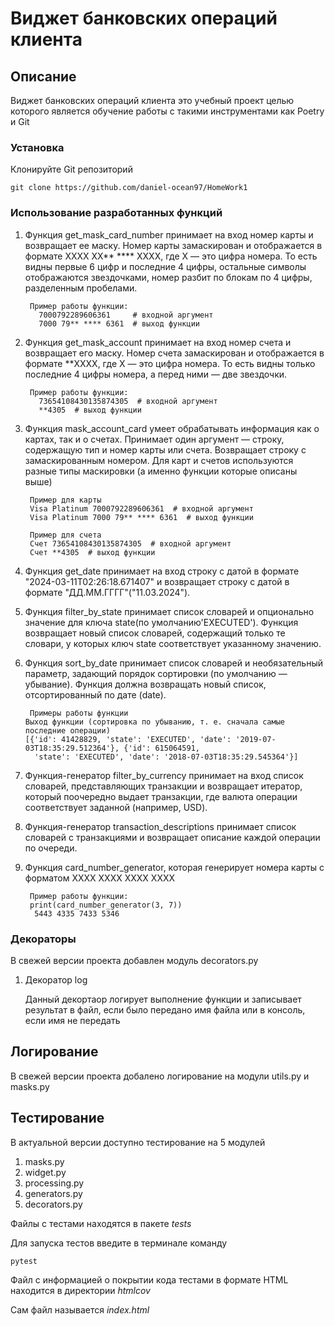 # Виджет банковских операций клиента
## Описание
Виджет банковских операций клиента это учебный проект целью которого
является обучение работы с такими инструментами как Poetry и Git
### Установка
Клонируйте Git репозиторий
```
git clone https://github.com/daniel-ocean97/HomeWork1
```
### Использование разработанных функций 

1. Функция get_mask_card_number
    принимает на вход номер карты и возвращает ее маску. Номер карты замаскирован и отображается в формате 
    XXXX XX** **** XXXX, где X — это цифра номера. То есть видны первые 6 цифр и последние 4 цифры, остальные
    символы отображаются звездочками, номер разбит по блокам по 4 цифры, разделенным пробелами.
    
        Пример работы функции:
          7000792289606361     # входной аргумент
          7000 79** **** 6361  # выход функции

2. Функция get_mask_account
    принимает на вход номер счета и возвращает его маску. Номер счета замаскирован и отображается в формате
    **XXXX, где X — это цифра номера. То есть видны только последние 4 цифры номера, а перед ними — две звездочки.

        Пример работы функции:
          73654108430135874305  # входной аргумент
          **4305  # выход функции

3. Функция mask_account_card 
    умеет обрабатывать информация как о картах, так и о счетах.
    Принимает один аргумент — строку, содержащую тип и номер карты или счета.
    Возвращает строку с замаскированным номером. Для карт и счетов используются разные типы маскировки (а именно функции
    которые описаны выше)
    
        Пример для карты
        Visa Platinum 7000792289606361  # входной аргумент
        Visa Platinum 7000 79** **** 6361  # выход функции

        Пример для счета
        Счет 73654108430135874305  # входной аргумент
        Счет **4305  # выход функции

4. Функция get_date принимает на вход строку с датой в формате 
   "2024-03-11T02:26:18.671407"
   и возвращает строку с датой в формате 
   "ДД.ММ.ГГГГ"("11.03.2024").

5. Функция filter_by_state  принимает список словарей и опционально значение для ключа 
   state(по умолчанию'EXECUTED'). Функция возвращает новый список словарей, содержащий только те словари, у которых ключ 
   state соответствует указанному значению.

6. Функция sort_by_date принимает список словарей и необязательный параметр, задающий порядок сортировки
   (по умолчанию — убывание). Функция должна возвращать новый список, отсортированный по дате (date).
   
        Примеры работы функции
       Выход функции (сортировка по убыванию, т. е. сначала самые последние операции)
       [{'id': 41428829, 'state': 'EXECUTED', 'date': '2019-07-03T18:35:29.512364'}, {'id': 615064591,
         'state': 'EXECUTED', 'date': '2018-07-03T18:35:29.545364'}]
7. Функция-генератор filter_by_currency принимает на вход список словарей, представляющих транзакции
   и возвращает  итератор, который поочередно выдает транзакции, где валюта операции соответствует 
   заданной (например, USD).

8. Функция-генератор transaction_descriptions принимает список словарей с транзакциями и возвращает 
   описание каждой операции по очереди.

9. Функция card_number_generator, которая генерирует номера карты с форматом XXXX XXXX XXXX XXXX
    
        Пример работы функции:
        print(card_number_generator(3, 7))
         5443 4335 7433 5346

### Декораторы
В свежей версии проекта добавлен модуль decorators.py
1. Декоратор log


    Данный декортаор логирует выполнение функции и записывает результат в файл, если было передано 
    имя файла или в консоль, если имя не передать

## Логирование
В свежей версии проекта добалено логирование на модули utils.py и masks.py

## Тестирование

В актуальной версии доступно тестирование на 5 модулей
1. masks.py
2. widget.py
3. processing.py
4. generators.py
5. decorators.py

Файлы с тестами находятся в пакете *tests*

Для запуска тестов введите в терминале команду 

    pytest

Файл с информацией о покрытии кода тестами в формате HTML находится в директории *htmlcov*

Сам файл называется *index.html*